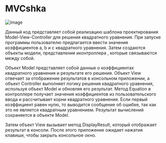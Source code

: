 # MVCshka
![image](https://user-images.githubusercontent.com/51385107/230904057-805315b7-a382-4e02-a85d-ade54f58bb46.png)

Данный код представляет собой реализацию шаблона проектирования Model-View-Controller для решения квадратного уравнения.
При запуске программы пользователю предлагается ввести значения коэффициентов a, b и c квадратного уравнения. Затем создаются объекты модели, представления иконтроллера , которые связываются между собой.

Объект Model представляет собой данные о коэффициентах квадратного уравнения и результате его решения. Объект View отвечает за отображение результатов в консольном приложении, а объект Controller выполняет логику решения квадратного уравнения, используя объект Model и обновляя его результат.
Метод Equation в контроллере получает значения коэффициентов из пользовательского ввода и рассчитывает корни квадратного уравнения. Если первый коэффициент равен нулю, то
выводится сообщение об ошибке, так как это не является квадратным уравнением. Результат вычислений сохраняется в объекте Model.

Затем объект View вызывает метод DisplayResult, который отображает результат в консоли. После этого приложение ожидает нажатия клавиши, чтобы закрыть консольное окно.
